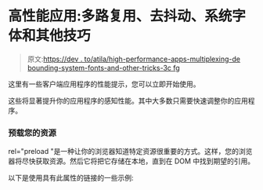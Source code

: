 # 高性能应用:多路复用、去抖动、系统字体和其他技巧

> 原文:[https://dev . to/atila/high-performance-apps-multiplexing-de bounding-system-fonts-and-other-tricks-3c fg](https://dev.to/atila/high-performance-apps-multiplexing-debouncing-system-fonts-and-other-tricks-3cfg)

这里有一些客户端应用程序的性能提示，您可以立即开始使用。

这些将显著提升你的应用程序的感知性能。其中大多数只需要快速调整你的应用程序。

### [](#preload-your-resources)预载您的资源

rel="preload "是一种让你的浏览器知道特定资源很重要的方式。这样，您的浏览器将尽快获取资源。然后它将把它存储在本地，直到在 DOM 中找到期望的引用。

以下是使用具有此属性的链接的一些示例: